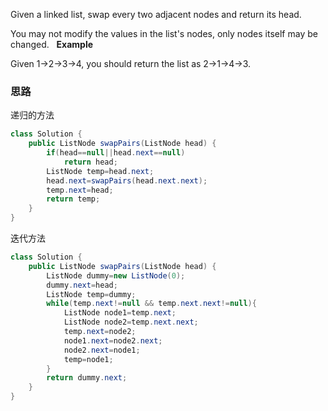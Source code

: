 Given a linked list, swap every two adjacent nodes and return its head.

You may not modify the values in the list's nodes, only nodes itself may be changed.
 
**Example**

Given 1->2->3->4, you should return the list as 2->1->4->3.

### 思路

递归的方法

```java
class Solution {
    public ListNode swapPairs(ListNode head) {
        if(head==null||head.next==null)   
            return head;
        ListNode temp=head.next;
        head.next=swapPairs(head.next.next);
        temp.next=head;
        return temp;
    }
}
```

迭代方法

```java
class Solution {
    public ListNode swapPairs(ListNode head) {
        ListNode dummy=new ListNode(0);
        dummy.next=head;
        ListNode temp=dummy;
        while(temp.next!=null && temp.next.next!=null){
            ListNode node1=temp.next;
            ListNode node2=temp.next.next;
            temp.next=node2;
            node1.next=node2.next;
            node2.next=node1;
            temp=node1;
        }
        return dummy.next;
    }
}
```

